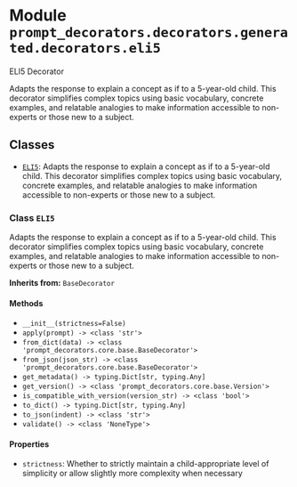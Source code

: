 # Module `prompt_decorators.decorators.generated.decorators.eli5`

ELI5 Decorator

Adapts the response to explain a concept as if to a 5-year-old child. This decorator simplifies complex topics using basic vocabulary, concrete examples, and relatable analogies to make information accessible to non-experts or those new to a subject.

## Classes

- [`ELI5`](#class-eli5): Adapts the response to explain a concept as if to a 5-year-old child. This decorator simplifies complex topics using basic vocabulary, concrete examples, and relatable analogies to make information accessible to non-experts or those new to a subject.

### Class `ELI5`

Adapts the response to explain a concept as if to a 5-year-old child. This decorator simplifies complex topics using basic vocabulary, concrete examples, and relatable analogies to make information accessible to non-experts or those new to a subject.

**Inherits from:** `BaseDecorator`

#### Methods

- `__init__(strictness=False)`
- `apply(prompt) -> <class 'str'>`
- `from_dict(data) -> <class 'prompt_decorators.core.base.BaseDecorator'>`
- `from_json(json_str) -> <class 'prompt_decorators.core.base.BaseDecorator'>`
- `get_metadata() -> typing.Dict[str, typing.Any]`
- `get_version() -> <class 'prompt_decorators.core.base.Version'>`
- `is_compatible_with_version(version_str) -> <class 'bool'>`
- `to_dict() -> typing.Dict[str, typing.Any]`
- `to_json(indent) -> <class 'str'>`
- `validate() -> <class 'NoneType'>`
#### Properties

- `strictness`: Whether to strictly maintain a child-appropriate level of simplicity or allow slightly more complexity when necessary

